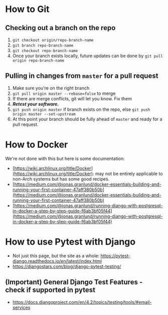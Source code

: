 # How to Git

## Checking out a branch on the repo

1. `git checkout origin/repo-branch-name`
2. `git branch repo-branch-name`
3. `git checkout repo-branch-name`
4. Once your branch exists locally, future updates can be done by 
`git pull origin repo-branch-name`

## Pulling in changes from `master` for a pull request

1. Make sure you're on the right branch
2. `git pull origin master --rebase=false` to merge
3. If there are merge conflicts, git will let you know. Fix them
4. ***Retest your software.***
5. `git push origin master` if branch exists on the repo, else 
`git push origin master --set-upstream`
6. At this point your branch should be fully ahead of `master` and ready for a pull request.

# How to Docker

We're not done with this but here is some documentation:
- [https://wiki.archlinux.org/title/Docker](https://wiki.archlinux.org/title/Docker):
may not be entirely applicable to non-Arch systems but has some good recipes.
- [https://medium.com/@jonas.granlund/docker-essentials-building-and-running-your-first-container-47aff380b50b](https://medium.com/@jonas.granlund/docker-essentials-building-and-running-your-first-container-47aff380b50b)
- [https://medium.com/@jonas.granlund/running-django-with-postgresql-in-docker-a-step-by-step-guide-f6ab3bf05f44](https://medium.com/@jonas.granlund/running-django-with-postgresql-in-docker-a-step-by-step-guide-f6ab3bf05f44)

# How to use Pytest with Django
- Not just this page, but the site as a whole: https://pytest-django.readthedocs.io/en/latest/index.html
- https://djangostars.com/blog/django-pytest-testing/
## (Important) General Django Test Features - check if supported in pytest
- https://docs.djangoproject.com/en/4.2/topics/testing/tools/#email-services
